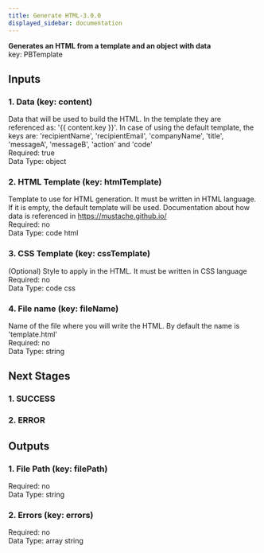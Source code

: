 ```yaml
---  
title: Generate HTML-3.0.0  
displayed_sidebar: documentation  
---  
```

  
**Generates an HTML from a template and an object with data**  
key: PBTemplate  
## Inputs  
### 1. Data (key: content)  
Data that will be used to build the HTML. In the template they are referenced as: '{{ content.key }}'. In case of using the default template, the keys are: 'recipientName', 'recipientEmail', 'companyName', 'title', 'messageA', 'messageB', 'action' and 'code'  
Required: true  
Data Type: object   
### 2. HTML Template (key: htmlTemplate)  
Template to use for HTML generation. It must be written in HTML language. If it is empty, the default template will be used. Documentation about how data is referenced in https://mustache.github.io/  
Required: no  
Data Type: code html  
### 3. CSS Template (key: cssTemplate)  
(Optional) Style to apply in the HTML. It must be written in CSS language  
Required: no  
Data Type: code css  
### 4. File name (key: fileName)  
Name of the file where you will write the HTML. By default the name is 'template.html'  
Required: no  
Data Type: string   
## Next Stages  
### 1. SUCCESS  
  
### 2. ERROR  
  
## Outputs  
### 1. File Path (key: filePath)  
  
Required: no  
Data Type: string   
### 2. Errors (key: errors)  
  
Required: no  
Data Type: array string